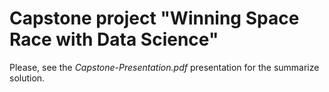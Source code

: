 # Capstone project **"Winning Space Race with Data Science"**

Please, see the *Capstone-Presentation.pdf* presentation for the summarize solution.
